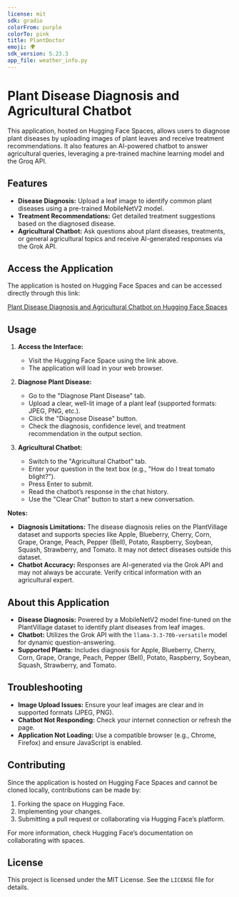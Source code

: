 ```yaml
---
license: mit
sdk: gradio
colorFrom: purple
colorTo: pink
title: PlantDoctor
emoji: 🌍
sdk_version: 5.23.3
app_file: weather_info.py
---
```

# Plant Disease Diagnosis and Agricultural Chatbot

This application, hosted on Hugging Face Spaces, allows users to diagnose plant diseases by uploading images of plant leaves and receive treatment recommendations. It also features an AI-powered chatbot to answer agricultural queries, leveraging a pre-trained machine learning model and the Groq API.

## Features

- **Disease Diagnosis:** Upload a leaf image to identify common plant diseases using a pre-trained MobileNetV2 model.
- **Treatment Recommendations:** Get detailed treatment suggestions based on the diagnosed disease.
- **Agricultural Chatbot:** Ask questions about plant diseases, treatments, or general agricultural topics and receive AI-generated responses via the Grok API.

## Access the Application

The application is hosted on Hugging Face Spaces and can be accessed directly through this link:

[Plant Disease Diagnosis and Agricultural Chatbot on Hugging Face Spaces](https://huggingface.co/spaces/rayeanpatric/PlantDoctor)

## Usage

1. **Access the Interface:**
   - Visit the Hugging Face Space using the link above.
   - The application will load in your web browser.

2. **Diagnose Plant Disease:**
   - Go to the "Diagnose Plant Disease" tab.
   - Upload a clear, well-lit image of a plant leaf (supported formats: JPEG, PNG, etc.).
   - Click the "Diagnose Disease" button.
   - Check the diagnosis, confidence level, and treatment recommendation in the output section.

3. **Agricultural Chatbot:**
   - Switch to the "Agricultural Chatbot" tab.
   - Enter your question in the text box (e.g., "How do I treat tomato blight?").
   - Press Enter to submit.
   - Read the chatbot’s response in the chat history.
   - Use the "Clear Chat" button to start a new conversation.

**Notes:**
- **Diagnosis Limitations:** The disease diagnosis relies on the PlantVillage dataset and supports species like Apple, Blueberry, Cherry, Corn, Grape, Orange, Peach, Pepper (Bell), Potato, Raspberry, Soybean, Squash, Strawberry, and Tomato. It may not detect diseases outside this dataset.
- **Chatbot Accuracy:** Responses are AI-generated via the Grok API and may not always be accurate. Verify critical information with an agricultural expert.

## About this Application

- **Disease Diagnosis:** Powered by a MobileNetV2 model fine-tuned on the PlantVillage dataset to identify plant diseases from leaf images.
- **Chatbot:** Utilizes the Grok API with the `llama-3.3-70b-versatile` model for dynamic question-answering.
- **Supported Plants:** Includes diagnosis for Apple, Blueberry, Cherry, Corn, Grape, Orange, Peach, Pepper (Bell), Potato, Raspberry, Soybean, Squash, Strawberry, and Tomato.

## Troubleshooting

- **Image Upload Issues:** Ensure your leaf images are clear and in supported formats (JPEG, PNG).
- **Chatbot Not Responding:** Check your internet connection or refresh the page.
- **Application Not Loading:** Use a compatible browser (e.g., Chrome, Firefox) and ensure JavaScript is enabled.

## Contributing

Since the application is hosted on Hugging Face Spaces and cannot be cloned locally, contributions can be made by:
1. Forking the space on Hugging Face.
2. Implementing your changes.
3. Submitting a pull request or collaborating via Hugging Face’s platform.

For more information, check Hugging Face’s documentation on collaborating with spaces.

## License

This project is licensed under the MIT License. See the `LICENSE` file for details.